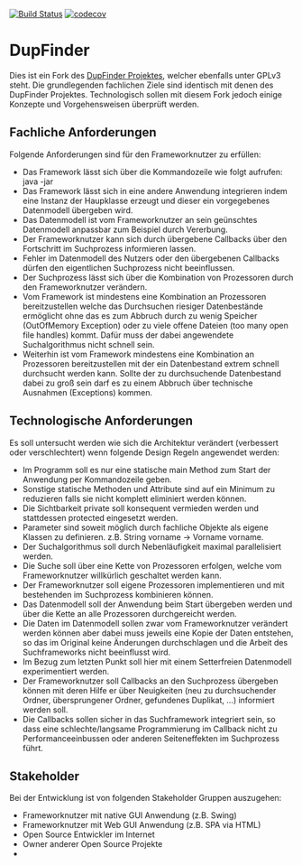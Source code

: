 [![Build Status](https://travis-ci.org/mkymikky/DupFinder.svg?branch=master)](https://travis-ci.org/mkymikky/DupFinder)
[![codecov](https://codecov.io/gh/mkymikky/DupFinder/branch/master/graph/badge.svg)](https://codecov.io/gh/mkymikky/DupFinder)

# DupFinder
Dies ist ein Fork des [DupFinder Projektes](mkymikky/DupFinder), welcher ebenfalls unter GPLv3 steht. 
Die grundlegenden fachlichen Ziele sind identisch mit denen des DupFinder Projektes. Technologisch sollen mit diesem Fork jedoch einige Konzepte und Vorgehensweisen überprüft werden.

## Fachliche Anforderungen
Folgende Anforderungen sind für den Frameworknutzer zu erfüllen:
* Das Framework lässt sich über die Kommandozeile wie folgt aufrufen: java -jar <jarFile> <Suchpfad>
* Das Framework lässt sich in eine andere Anwendung integrieren indem eine Instanz der Haupklasse erzeugt und dieser ein vorgegebenes Datenmodell übergeben wird. 
* Das Datenmodell ist vom Frameworknutzer an sein geünschtes Datenmodell anpassbar zum Beispiel durch Vererbung.
* Der Frameworknutzer kann sich durch übergebene Callbacks über den Fortschritt im Suchprozess informieren lassen. 
* Fehler im Datenmodell des Nutzers oder den übergebenen Callbacks dürfen den eigentlichen Suchprozess nicht beeinflussen. 
* Der Suchprozess lässt sich über die Kombination von Prozessoren durch den Frameworknutzer verändern.
* Vom Framework ist mindestens eine Kombination an Prozessoren bereitzustellen welche das Durchsuchen riesiger Datenbestände ermöglicht  ohne das es zum Abbruch durch zu wenig Speicher (OutOfMemory Exception) oder zu viele offene Dateien (too many open file handles) kommt. Dafür muss der dabei angewendete Suchalgorithmus nicht schnell sein.
* Weiterhin ist vom Framework mindestens eine Kombination an Prozessoren bereitzustellen mit der ein Datenbestand extrem schnell durchsucht werden kann. Sollte der zu durchsuchende Datenbestand dabei zu groß sein darf es zu einem Abbruch über technische Ausnahmen (Exceptions) kommen. 



## Technologische Anforderungen
Es soll untersucht werden wie sich die Architektur verändert (verbessert oder verschlechtert) wenn folgende Design Regeln angewendet werden:
* Im Programm soll es nur eine statische main Method zum Start der Anwendung per Kommandozeile geben.
* Sonstige statische Methoden und Attribute sind auf ein Minimum zu reduzieren falls sie nicht komplett eliminiert werden können.
* Die Sichtbarkeit private soll konsequent vermieden werden und stattdessen protected eingesetzt werden. 
* Parameter sind soweit möglich durch fachliche Objekte als eigene Klassen zu definieren. z.B. String vorname -> Vorname vorname.
* Der Suchalgorithmus soll durch Nebenläufigkeit maximal parallelisiert werden. 
* Die Suche soll über eine Kette von Prozessoren erfolgen, welche vom Frameworknutzer willkürlich geschaltet werden kann. 
* Der Frameworknutzer soll eigene Prozessoren implementieren und mit bestehenden im Suchprozess kombinieren können. 
* Das Datenmodell soll der Anwendung beim Start übergeben werden und über die Kette an alle Prozessoren durchgereicht werden.
* Die Daten im Datenmodell sollen zwar vom Frameworknutzer verändert werden können aber dabei muss jeweils eine Kopie der Daten entstehen, so das im Original keine Änderungen durchschlagen und die Arbeit des Suchframeworks nicht beeinflusst wird. 
* Im Bezug zum letzten Punkt soll hier mit einem Setterfreien Datenmodell experimentiert werden. 
* Der Frameworknutzer soll Callbacks an den Suchprozess übergeben können mit deren Hilfe er über Neuigkeiten (neu zu durchsuchender Ordner, übersprungener Ordner, gefundenes Duplikat, ...) informiert werden soll. 
* Die Callbacks sollen sicher in das Suchframework integriert sein, so dass eine schlechte/langsame Programmierung im Callback nicht zu Performanceeinbussen oder anderen Seiteneffekten im Suchprozess führt.

## Stakeholder
Bei der Entwicklung ist von folgenden Stakeholder Gruppen auszugehen:
* Frameworknutzer mit native GUI Anwendung (z.B. Swing)
* Frameworknutzer mit Web GUI Anwendung (z.B. SPA via HTML)
* Open Source Entwickler im Internet
* Owner anderer Open Source Projekte
* 

